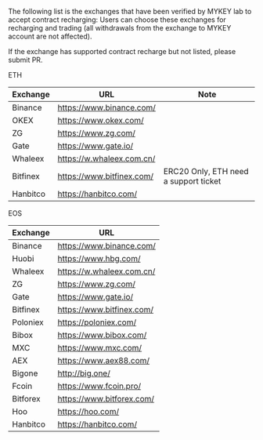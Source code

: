 The following list is the exchanges that have been verified by MYKEY lab to accept contract recharging: Users can choose these exchanges for recharging and trading (all withdrawals from the exchange to MYKEY account are not affected).

If the exchange has supported contract recharge but not listed, please submit PR.


ETH 

Exchange | URL | Note
-------------  |------------- |------------
Binance | https://www.binance.com/ |
OKEX | https://www.okex.com/ |
ZG | https://www.zg.com/ | 
Gate |  https://www.gate.io/ |
Whaleex |  https://w.whaleex.com.cn/ |
Bitfinex |  https://www.bitfinex.com/ | ERC20 Only, ETH need a support ticket
Hanbitco | https://hanbitco.com/ |



EOS 

Exchange | URL
-------------  |-------------
Binance |  https://www.binance.com/
Huobi |  https://www.hbg.com/
Whaleex |  https://w.whaleex.com.cn/
ZG |  https://www.zg.com/
Gate |  https://www.gate.io/
Bitfinex |  https://www.bitfinex.com/
Poloniex|https://poloniex.com/
Bibox |  https://www.bibox.com/
MXC | https://www.mxc.com/
AEX | https://www.aex88.com/
Bigone |  http://big.one/
Fcoin |  https://www.fcoin.pro/
Bitforex |  https://www.bitforex.com/
Hoo | https://hoo.com/
Hanbitco | https://hanbitco.com/

